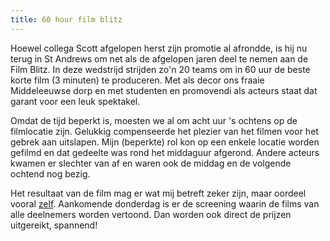 ```yaml
---
title: 60 hour film blitz
---
```

[1]: https://www.youtube.com/watch?v=0JBVpmMj0n8

Hoewel collega Scott afgelopen herst zijn promotie al afrondde, is hij nu terug in St Andrews om net als de afgelopen jaren deel te nemen aan de Film Blitz. In deze wedstrijd strijden zo'n 20 teams om in 60 uur de beste korte film (3 minuten) te produceren. Met als decor ons fraaie Middeleeuwse dorp en met studenten en promovendi als acteurs staat dat garant voor een leuk spektakel.

Omdat de tijd beperkt is, moesten we al om acht uur 's ochtens op de filmlocatie zijn. Gelukkig compenseerde het plezier van het filmen voor het gebrek aan uitslapen. Mijn (beperkte) rol kon op een enkele locatie worden gefilmd en dat gedeelte was rond het middaguur afgerond. Andere acteurs kwamen er slechter van af en waren ook de middag en de volgende ochtend nog bezig.

Het resultaat van de film mag er wat mij betreft zeker zijn, maar oordeel vooral [zelf][1]. Aankomende donderdag is er de screening waarin de films van alle deelnemers worden vertoond. Dan worden ook direct de prijzen uitgereikt, spannend!